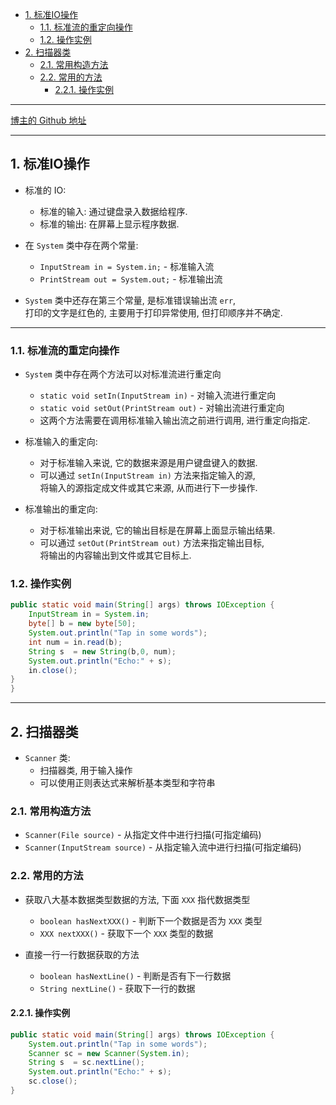 <!-- TOC -->

- [1. 标准IO操作](#1-标准io操作)
  - [1.1. 标准流的重定向操作](#11-标准流的重定向操作)
  - [1.2. 操作实例](#12-操作实例)
- [2. 扫描器类](#2-扫描器类)
  - [2.1. 常用构造方法](#21-常用构造方法)
  - [2.2. 常用的方法](#22-常用的方法)
    - [2.2.1. 操作实例](#221-操作实例)

<!-- /TOC -->

****
[博主的 Github 地址](https://github.com/leon9dragon)
****

## 1. 标准IO操作
- 标准的 IO:
  - 标准的输入: 通过键盘录入数据给程序.
  - 标准的输出: 在屏幕上显示程序数据.

- 在 `System` 类中存在两个常量:
  - `InputStream in = System.in;` - 标准输入流
  - `PrintStream out = System.out;` - 标准输出流

- `System` 类中还存在第三个常量, 是标准错误输出流 `err`,  
  打印的文字是红色的, 主要用于打印异常使用, 但打印顺序并不确定.

****

### 1.1. 标准流的重定向操作
- `System` 类中存在两个方法可以对标准流进行重定向
  - `static void setIn(InputStream in)` - 对输入流进行重定向
  - `static void setOut(PrintStream out)` - 对输出流进行重定向
  - 这两个方法需要在调用标准输入输出流之前进行调用, 进行重定向指定.

- 标准输入的重定向:  
  - 对于标准输入来说, 它的数据来源是用户键盘键入的数据.  
  - 可以通过 `setIn(InputStream in)` 方法来指定输入的源,  
    将输入的源指定成文件或其它来源, 从而进行下一步操作.

- 标准输出的重定向:  
  - 对于标准输出来说, 它的输出目标是在屏幕上面显示输出结果.  
  - 可以通过 `setOut(PrintStream out)` 方法来指定输出目标,  
    将输出的内容输出到文件或其它目标上.

### 1.2. 操作实例
```java
public static void main(String[] args) throws IOException {
    InputStream in = System.in;
    byte[] b = new byte[50];
    System.out.println("Tap in some words");
    int num = in.read(b);
    String s  = new String(b,0, num);
    System.out.println("Echo:" + s);
    in.close();
}
}
```

****

## 2. 扫描器类
- `Scanner` 类: 
  - 扫描器类, 用于输入操作
  - 可以使用正则表达式来解析基本类型和字符串

### 2.1. 常用构造方法
- `Scanner(File source)` - 从指定文件中进行扫描(可指定编码)
- `Scanner(InputStream source)` - 从指定输入流中进行扫描(可指定编码)

### 2.2. 常用的方法
- 获取八大基本数据类型数据的方法, 下面 `XXX` 指代数据类型
  - `boolean hasNextXXX()` - 判断下一个数据是否为 `XXX` 类型
  - `XXX nextXXX()` - 获取下一个 `XXX` 类型的数据

- 直接一行一行数据获取的方法
  - `boolean hasNextLine()` - 判断是否有下一行数据
  - `String nextLine()` - 获取下一行的数据

#### 2.2.1. 操作实例
```java
public static void main(String[] args) throws IOException {
    System.out.println("Tap in some words");
    Scanner sc = new Scanner(System.in);
    String s  = sc.nextLine();
    System.out.println("Echo:" + s);
    sc.close();
}
```